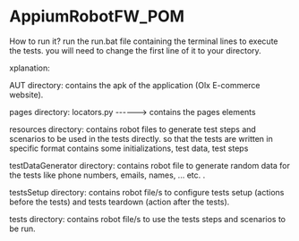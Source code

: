 # AppiumRobotFW_POM

How to run it?
run the run.bat file containing the terminal lines to execute the tests. you will need to change the first line of it to your directory.


xplanation:

AUT directory:
contains the apk of the application (Olx E-commerce website).

pages directory:
locators.py ------> contains the pages elements 


resources directory:
contains robot files to generate test steps and scenarios to be used in the tests directly.
so that the tests are written in specific format contains some initializations, test data, test steps

testDataGenerator directory:
contains robot file to generate random data for the tests like phone numbers, emails, names, ... etc. .

testsSetup directory:
contains robot file/s to configure tests setup (actions before the tests) and tests teardown (action after the tests).

tests directory:
contains robot file/s to use the tests steps and scenarios to be run.
